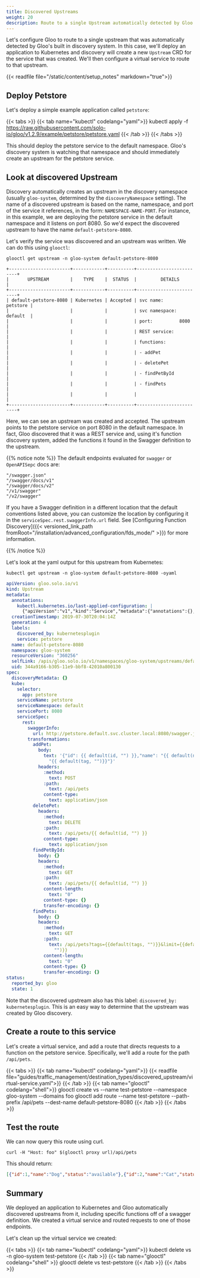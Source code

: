 ```yaml
---
title: Discovered Upstreams
weight: 20
description: Route to a single Upstream automatically detected by Gloo's built-in discovery system
---
```


Let's configure Gloo to route to a single upstream that was automatically detected by Gloo's built in discovery system. 
In this case, we'll deploy an application to Kubernetes and discovery will create a new `Upstream` CRD for the service
that was created. We'll then configure a virtual service to route to that upstream. 

{{< readfile file="/static/content/setup_notes" markdown="true">}}

## Deploy Petstore

Let's deploy a simple example application called `petstore`:

{{< tabs >}}
{{< tab name="kubectl" codelang="yaml">}}
kubectl apply -f https://raw.githubusercontent.com/solo-io/gloo/v1.2.9/example/petstore/petstore.yaml
{{< /tab >}}
{{< /tabs >}}

This should deploy the petstore service to the default namespace. Gloo's discovery system is watching that namespace 
and should immediately create an upstream for the petstore service.  

## Look at discovered Upstream

Discovery automatically creates an upstream
in the discovery namespace (usually `gloo-system`, determined by the `discoveryNamespace` setting). The name of a 
discovered upstream is based on the name, namespace, and port of the service it references, in the form: 
`NAMESPACE-NAME-PORT`. For instance, in this example, we are deploying the petstore service in the default 
namespace and it listens on port 8080. So we'd expect the discovered upstream to have the name `default-petstore-8080`.   

Let's verify the service was discovered and an upstream was written. We can do this using `glooctl`: 

```shell
glooctl get upstream -n gloo-system default-petstore-8080
```

```shell
+-----------------------+------------+----------+-------------------------+
|       UPSTREAM        |    TYPE    |  STATUS  |         DETAILS         |
+-----------------------+------------+----------+-------------------------+
| default-petstore-8080 | Kubernetes | Accepted | svc name:      petstore |
|                       |            |          | svc namespace: default  |
|                       |            |          | port:          8080     |
|                       |            |          | REST service:           |
|                       |            |          | functions:              |
|                       |            |          | - addPet                |
|                       |            |          | - deletePet             |
|                       |            |          | - findPetById           |
|                       |            |          | - findPets              |
|                       |            |          |                         |
+-----------------------+------------+----------+-------------------------+
```

Here, we can see an upstream was created and accepted. The upstream points to the petstore service on port 8080 in the
default namespace. In fact, Gloo discovered that it was a REST service and, using it's function discovery system, 
added the functions it found in the Swagger definition to the upstream.

{{% notice note %}}
The default endpoints evaluated for `swagger` or `OpenAPISepc` docs are:

```
"/swagger.json"
"/swagger/docs/v1"
"/swagger/docs/v2"
"/v1/swagger"
"/v2/swagger"
```

If you have a Swagger definition in a different location that the default conventions listed above, you can customize the location by configuring it in the `serviceSpec.rest.swaggerInfo.url` field. See [Configuring Function Discovery]({{< versioned_link_path fromRoot="/installation/advanced_configuration/fds_mode/" >}}) for more information. 

{{% /notice %}}

Let's look at the yaml output for this upstream from Kubernetes:

```shell
kubectl get upstream -n gloo-system default-petstore-8080 -oyaml
```

```yaml
apiVersion: gloo.solo.io/v1
kind: Upstream
metadata:
  annotations:
    kubectl.kubernetes.io/last-applied-configuration: |
      {"apiVersion":"v1","kind":"Service","metadata":{"annotations":{},"labels":{"service":"petstore"},"name":"petstore","namespace":"default"},"spec":{"ports":[{"port":8080,"protocol":"TCP"}],"selector":{"app":"petstore"}}}
  creationTimestamp: 2019-07-30T20:04:14Z
  generation: 4
  labels:
    discovered_by: kubernetesplugin
    service: petstore
  name: default-petstore-8080
  namespace: gloo-system
  resourceVersion: "360256"
  selfLink: /apis/gloo.solo.io/v1/namespaces/gloo-system/upstreams/default-petstore-8080
  uid: 344a9166-b305-11e9-bbf8-42010a800130
spec:
  discoveryMetadata: {}
  kube:
    selector:
      app: petstore
    serviceName: petstore
    serviceNamespace: default
    servicePort: 8080
    serviceSpec:
      rest:
        swaggerInfo:
          url: http://petstore.default.svc.cluster.local:8080/swagger.json
        transformations:
          addPet:
            body:
              text: '{"id": {{ default(id, "") }},"name": "{{ default(name, "")}}","tag":
                "{{ default(tag, "")}}"}'
            headers:
              :method:
                text: POST
              :path:
                text: /api/pets
              content-type:
                text: application/json
          deletePet:
            headers:
              :method:
                text: DELETE
              :path:
                text: /api/pets/{{ default(id, "") }}
              content-type:
                text: application/json
          findPetById:
            body: {}
            headers:
              :method:
                text: GET
              :path:
                text: /api/pets/{{ default(id, "") }}
              content-length:
                text: "0"
              content-type: {}
              transfer-encoding: {}
          findPets:
            body: {}
            headers:
              :method:
                text: GET
              :path:
                text: /api/pets?tags={{default(tags, "")}}&limit={{default(limit,
                  "")}}
              content-length:
                text: "0"
              content-type: {}
              transfer-encoding: {}
status:
  reported_by: gloo
  state: 1
```

Note that the discovered upstream also has this label: `discovered_by: kubernetesplugin`. This is an easy way 
to determine that the upstream was created by Gloo discovery. 

## Create a route to this service

Let's create a virtual service, and add a route that directs requests to a function on the petstore service. 
Specifically, we'll add a route for the path `/api/pets`. 

{{< tabs >}}
{{< tab name="kubectl" codelang="yaml">}}
{{< readfile file="guides/traffic_management/destination_types/discovered_upstream/virtual-service.yaml">}}
{{< /tab >}}
{{< tab name="glooctl" codelang="shell">}}
glooctl create vs --name test-petstore --namespace gloo-system --domains foo 
glooctl add route --name test-petstore --path-prefix /api/pets --dest-name default-petstore-8080
{{< /tab >}}
{{< /tabs >}}

## Test the route

We can now query this route using curl. 

```shell
curl -H "Host: foo" $(glooctl proxy url)/api/pets
```

This should return: 

```json
[{"id":1,"name":"Dog","status":"available"},{"id":2,"name":"Cat","status":"pending"}]
```

## Summary

We deployed an application to Kubernetes and Gloo automatically discovered upstreams from it, including specific 
functions off of a swagger definition. We created a virtual service and routed requests to one of those endpoints. 

Let's clean up the virtual service we created: 

{{< tabs >}}
{{< tab name="kubectl" codelang="yaml">}}
kubectl delete vs -n gloo-system test-petstore
{{< /tab >}}
{{< tab name="glooctl" codelang="shell" >}}
glooctl delete vs test-petstore
{{< /tab >}}
{{< /tabs >}}

<br />
<br />